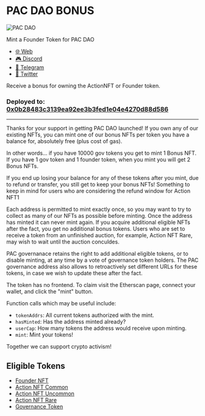 # PAC DAO BONUS

![PAC DAO](https://lh3.googleusercontent.com/gZYh_fdBYHH7v-x5_RaUMvFEIHZ7xD0aKgqxYwT1HMXrQdxgZE9u1429-N4fQnCRZnMvbqXtzD2xrctG1UaQ-NJk8-xtpY9_UP_17w=w600)

Mint a Founder Token for PAC DAO

* [🌐  Web](https://pac.xyz/)
* [🎮  Discord ](https://discord.gg/tbBKXQqm)
* [🛫  Telegram ](https://t.me/joinchat/VYYqN19O3Wc4OTZh)
* [🦅  Twitter](https://twitter.com/pacdao)

Receive a bonus for owning the ActionNFT or Founder token.

### Deployed to: [0x0b28483c3139ea92ee3b3fed1e04e4270d88d586](https://etherscan.io/address/0x0b28483c3139ea92ee3b3fed1e04e4270d88d586)

---

Thanks for your support in getting PAC DAO launched!  If you own any of our existing NFTs, you can mint one of our bonus NFTs per token you have a balance for, absolutely free (plus cost of gas).

In other words... if you have 10000 gov tokens you get to mint 1 Bonus NFT.  If you have 1 gov token and 1 founder token, when you mint you will get 2 Bonus NFTs.

If you end up losing your balance for any of these tokens after you mint, due to refund or transfer, you still get to keep your bonus NFTs!  Something to keep in mind for users who are considering the refund window for Action NFT1

Each address is permitted to mint exactly once, so you may want to try to collect as many of our NFTs as possible before minting.  Once the address has minted it can never mint again.  If you acquire additional eligible NFTs after the fact, you get no additional bonus tokens.  Users who are set to receive a token from an unfinished auction, for example, Action NFT Rare, may wish to wait until the auction conculdes.

PAC governanace retains the right to add additional eligible tokens, or to disable minting, at any time by a vote of governance token holders.  The PAC governance address also allows to retroactively set different URLs for these tokens, in case we wish to update these after the fact.

The token has no frontend.  To claim visit the Etherscan page, connect your wallet, and click the "mint" button.

Function calls which may be useful include:
 * `tokenAddrs`: All current tokens authorized with the mint.
 * `hasMinted`: Has the address minted already?
 * `userCap`: How many tokens the address would receive upon minting.
 * `mint`: Mint your tokens!

Together we can support crypto activism!

## Eligible Tokens

 * [Founder NFT](https://etherscan.io/address/0x63994B223F01b943eFf986b1B379312508dc15F8)
 * [Action NFT Common](https://etherscan.io/address/0xE60A7825A80509DE847Ffe30ce2936dfc770DB6b)
 * [Action NFT Uncommon](https://etherscan.io/address/0xb198936708ef94f494a4e753c44dcf8691cf7b87)
 * [Action NFT Rare](https://etherscan.io/address/0xd56c12efd06252f1f0098a8fe517da286245c0a8)
 * [Governance Token](https://etherscan.io/address/0x3459cfce9c0306eb1d5d0e2b78144c9fbd94c87b)

